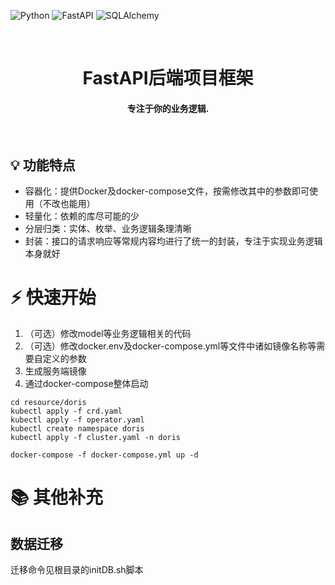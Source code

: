 ![Python](https://img.shields.io/badge/Python-3.12-blue)
![FastAPI](https://img.shields.io/badge/FastAPI-0.111.0+-green)
![SQLAlchemy](https://img.shields.io/badge/SQLAlchemy-v2.0+-green)

<br/>
<h1 align="center">
FastAPI后端项目框架
</h1>
<h4 align="center">专注于你的业务逻辑.</h4>

[//]: # (<h4 align="center">)

[//]: # (  <a href="https://placehold">Quickstart</a> |)

[//]: # (  <a href="https://placehold/">Docs</a> |)

[//]: # (  <a href="https://placehold">Tutorials</a> |)

[//]: # (</h4>)
<br/>

## 💡 功能特点

- 容器化：提供Docker及docker-compose文件，按需修改其中的参数即可使用（不改也能用）
- 轻量化：依赖的库尽可能的少
- 分层归类：实体、枚举、业务逻辑条理清晰
- 封装：接口的请求响应等常规内容均进行了统一的封装，专注于实现业务逻辑本身就好

# ⚡ 快速开始

1. （可选）修改model等业务逻辑相关的代码
2. （可选）修改docker.env及docker-compose.yml等文件中诸如镜像名称等需要自定义的参数
3. 生成服务端镜像
4. 通过docker-compose整体启动

```部署doris数据库
cd resource/doris
kubectl apply -f crd.yaml
kubectl apply -f operator.yaml
kubectl create namespace doris
kubectl apply -f cluster.yaml -n doris
```

```启动docker-compose
docker-compose -f docker-compose.yml up -d
```

# 📚 其他补充

## 数据迁移

迁移命令见根目录的initDB.sh脚本
